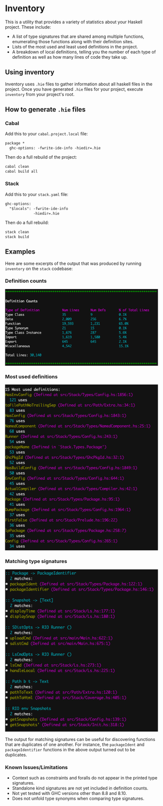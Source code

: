 # Inventory

This is a utility that provides a variety of statistics about your Haskell
project. These include:

- A list of type signatures that are shared among multiple functions,
  enumerating those functions along with their definition sites.
- Lists of the most used and least used definitions in the project.
- A breakdown of local definitions, telling you the number of each type of
  definition as well as how many lines of code they take up.

## Using inventory

Inventory uses `.hie` files to gather information about all haskell files in
the project. Once you have generated `.hie` files for your project, execute
`inventory` from your project's root.

## How to generate `.hie` files
### Cabal

Add this to your `cabal.project.local` file:

```
package *
  ghc-options: -fwrite-ide-info -hiedir=.hie
```

Then do a full rebuild of the project:

```
cabal clean
cabal build all
```

### Stack

Add this to your `stack.yaml` file:

```
ghc-options:
  "$locals": -fwrite-ide-info
             -hiedir=.hie
```

Then do a full rebuild:

```
stack clean
stack build
```

## Examples

Here are some excerpts of the output that was produced by running `inventory`
on the `stack` codebase:

### Definition counts
![Definiton Counts](images/defcounts.png)

### Most used definitions
![Most Used](images/mostused.png)

### Matching type signatures
![Equivalent Signatures](images/dupesigs.png)

The output for matching signatures can be useful for discovering functions that
are duplicates of one another. For instance, the `packageIdent` and
`packageIdentifier` functions in the above output turned out to be duplicates.

### Known Issues/Limitations
- Context such as constraints and foralls do not appear in the printed type
  signatures.
- Standalone kind signatures are not yet included in definition counts.
- Not yet tested with GHC versions other than 8.8 and 8.10.
- Does not unfold type synonyms when comparing type signatures.
